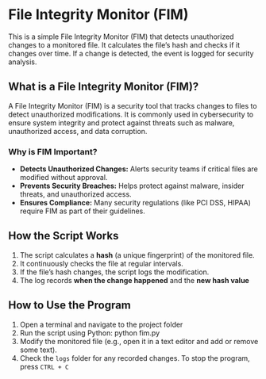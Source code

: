 # File Integrity Monitor (FIM)

This is a simple File Integrity Monitor (FIM) that detects unauthorized changes to a monitored file. It calculates the file’s hash and checks if it changes over time. If a change is detected, the event is logged for security analysis.


## What is a File Integrity Monitor (FIM)?

A File Integrity Monitor (FIM) is a security tool that tracks changes to files to detect unauthorized modifications. It is commonly used in cybersecurity to ensure system integrity and protect against threats such as malware, unauthorized access, and data corruption.


### Why is FIM Important?

- **Detects Unauthorized Changes:** Alerts security teams if critical files are modified without approval.
- **Prevents Security Breaches:** Helps protect against malware, insider threats, and unauthorized access.
- **Ensures Compliance:** Many security regulations (like PCI DSS, HIPAA) require FIM as part of their guidelines.


## How the Script Works

1. The script calculates a **hash** (a unique fingerprint) of the monitored file.
2. It continuously checks the file at regular intervals.
3. If the file’s hash changes, the script logs the modification.
4. The log records **when the change happened** and the **new hash value**


## How to Use the Program

1. Open a terminal and navigate to the project folder
2. Run the script using Python: python fim.py
3. Modify the monitored file (e.g., open it in a text editor and add or remove some text).
4. Check the `logs` folder for any recorded changes.
To stop the program, press `CTRL + C`